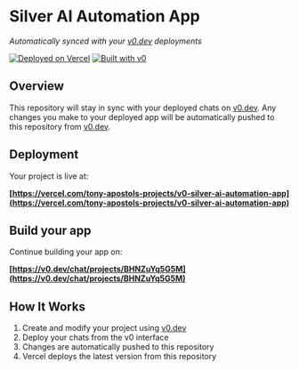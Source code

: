 # Silver AI Automation App

*Automatically synced with your [v0.dev](https://v0.dev) deployments*

[![Deployed on Vercel](https://img.shields.io/badge/Deployed%20on-Vercel-black?style=for-the-badge&logo=vercel)](https://vercel.com/tony-apostols-projects/v0-silver-ai-automation-app)
[![Built with v0](https://img.shields.io/badge/Built%20with-v0.dev-black?style=for-the-badge)](https://v0.dev/chat/projects/BHNZuYq5G5M)

## Overview

This repository will stay in sync with your deployed chats on [v0.dev](https://v0.dev).
Any changes you make to your deployed app will be automatically pushed to this repository from [v0.dev](https://v0.dev).

## Deployment

Your project is live at:

**[https://vercel.com/tony-apostols-projects/v0-silver-ai-automation-app](https://vercel.com/tony-apostols-projects/v0-silver-ai-automation-app)**

## Build your app

Continue building your app on:

**[https://v0.dev/chat/projects/BHNZuYq5G5M](https://v0.dev/chat/projects/BHNZuYq5G5M)**

## How It Works

1. Create and modify your project using [v0.dev](https://v0.dev)
2. Deploy your chats from the v0 interface
3. Changes are automatically pushed to this repository
4. Vercel deploys the latest version from this repository
